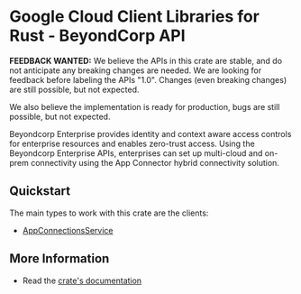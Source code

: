 # Google Cloud Client Libraries for Rust - BeyondCorp API

<!-- Code generated by sidekick. DO NOT EDIT. -->

**FEEDBACK WANTED:** We believe the APIs in this crate are stable, and
do not anticipate any breaking changes are needed. We are looking for
feedback before labeling the APIs "1.0". Changes (even breaking changes)
are still possible, but not expected.

We also believe the implementation is ready for production, bugs are
still possible, but not expected.

Beyondcorp Enterprise provides identity and context aware access controls
for enterprise resources and enables zero-trust access. Using the
Beyondcorp Enterprise APIs, enterprises can set up multi-cloud and on-prem
connectivity using the App Connector hybrid connectivity solution.

## Quickstart

The main types to work with this crate are the clients:

- [AppConnectionsService]

## More Information

- Read the [crate's documentation](https://docs.rs/google-cloud-beyondcorp-appconnections-v1/latest/google-cloud-beyondcorp-appconnections-v1)

[AppConnectionsService]: https://docs.rs/google-cloud-beyondcorp-appconnections-v1/latest/google_cloud_beyondcorp_appconnections_v1/client/struct.AppConnectionsService.html
